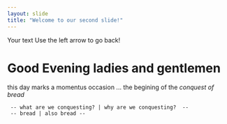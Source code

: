```yaml
---
layout: slide
title: "Welcome to our second slide!"
---
```

Your text
Use the left arrow to go back!


# Good Evening ladies and gentlemen
this day marks a momentus occasion ...
    the begining of the *conquest of bread* 
    
     -- what are we conquesting? | why are we conquesting?  --
     -- bread | also bread --
